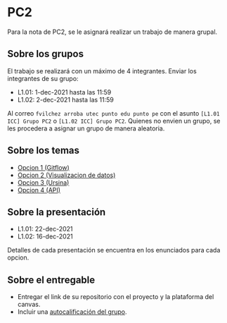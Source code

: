 # PC2

Para la nota de PC2, se le asignará realizar un trabajo de manera grupal.

## Sobre los grupos

El trabajo se realizará con un máximo de 4 integrantes. Enviar los integrantes de su grupo:

- L1.01: 1-dec-2021 hasta las 11:59
- L1.02: 2-dec-2021 hasta las 11:59

Al correo `fvilchez arroba utec punto edu punto pe` con el asunto `[L1.01 ICC] Grupo PC2` o `[L1.02 ICC] Grupo PC2`. Quienes no envien un grupo, se les procedera a asignar un grupo de manera aleatoria.

## Sobre los temas

- [Opcion 1 (Gitflow)](./option1)
- [Opcion 2 (Visualizacion de datos)](./option2)
- [Opcion 3 (Ursina)](./option3)
- [Opcion 4 (API)](./option4)

## Sobre la presentación

- L1.01: 22-dec-2021
- L1.02: 16-dec-2021

Detalles de cada presentación se encuentra en los enunciados para cada opcion.

## Sobre el entregable

- Entregar el link de su repositorio con el proyecto y la plataforma del canvas.
- Incluir una [autocalificación del grupo](./autocalification.md).
